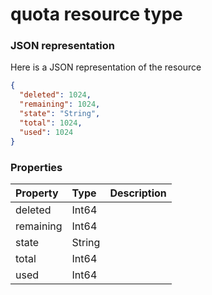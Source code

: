# quota resource type



### JSON representation

Here is a JSON representation of the resource

```json
{
  "deleted": 1024,
  "remaining": 1024,
  "state": "String",
  "total": 1024,
  "used": 1024
}

```
### Properties
| Property	   | Type	|Description|
|:---------------|:--------|:----------|
|deleted|Int64||
|remaining|Int64||
|state|String||
|total|Int64||
|used|Int64||

<!-- uuid: 3c6841c8-178a-4771-a0bb-79fd363ab8c3
2015-10-09 16:05:03 UTC -->